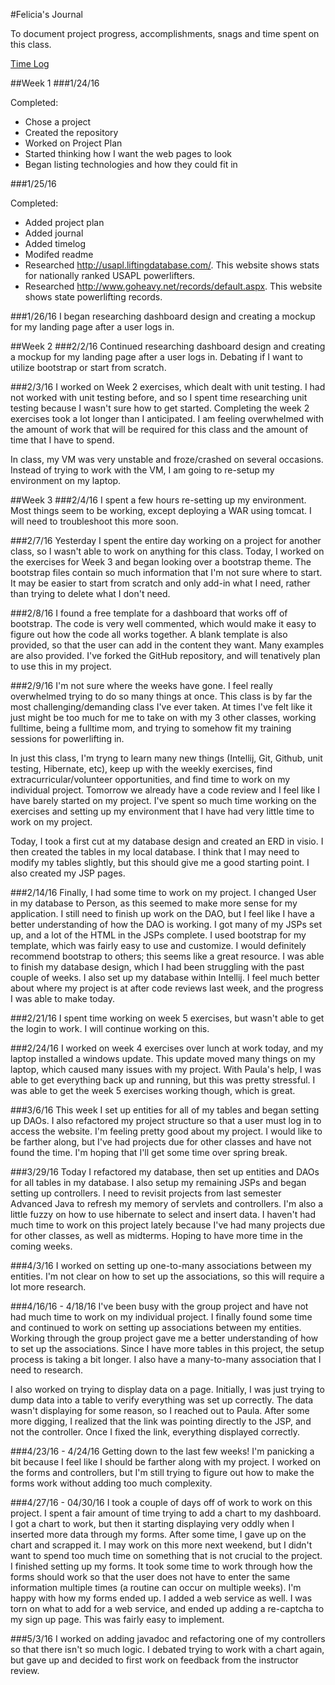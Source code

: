 #Felicia's Journal

To document project progress, accomplishments, snags and time spent on this class.

[Time Log](TimeLog.md)

##Week 1
###1/24/16

Completed:
* Chose a project 
* Created the repository
* Worked on Project Plan
* Started thinking how I want the web pages to look 
* Began listing technologies and how they could fit in

###1/25/16

Completed:
* Added project plan
* Added journal
* Added timelog
* Modifed readme
* Researched http://usapl.liftingdatabase.com/. This website shows stats for nationally ranked USAPL powerlifters. 
* Researched http://www.goheavy.net/records/default.aspx. This website shows state powerlifting records. 

###1/26/16
I began researching dashboard design and creating a mockup for my landing page after a user logs in. 

##Week 2
###2/2/16
Continued researching dashboard design and creating a mockup for my landing page after a user logs in. Debating if I want to utilize bootstrap or start from scratch. 

###2/3/16
I worked on Week 2 exercises, which dealt with unit testing. I had not worked with unit testing before, and so I spent time researching unit testing because I wasn't sure how to get started. Completing the week 2 exercises took a lot longer than I anticipated. I am feeling overwhelmed with the amount of work that will be required for this class and the amount of time that I have to spend. 

In class, my VM was very unstable and froze/crashed on several occasions. Instead of trying to work with the VM, I am going to re-setup my environment on my laptop. 

##Week 3
###2/4/16
I spent a few hours re-setting up my environment. Most things seem to be working, except deploying a WAR using tomcat. I will need to troubleshoot this more soon. 

###2/7/16
Yesterday I spent the entire day working on a project for another class, so I wasn't able to work on anything for this class. Today, I worked on the exercises for Week 3 and began looking over a bootstrap theme. The bootstrap files contain so much information that I'm not sure where to start. It may be easier to start from scratch and only add-in what I need, rather than trying to delete what I don't need. 

###2/8/16
I found a free template for a dashboard that works off of bootstrap. The code is very well commented, which would make it easy to figure out how the code all works together. A blank template is also provided, so that the user can add in the content they want. Many examples are also provided. I've forked the GitHub repository, and will tenatively plan to use this in my project. 

###2/9/16
I'm not sure where the weeks have gone. I feel really overwhelmed trying to do so many things at once. This class is by far the most challenging/demanding class I've ever taken. At times I've felt like it just might be too much for me to take on with my 3 other classes, working fulltime, being a fulltime mom, and trying to somehow fit my training sessions for powerlifting in.

In just this class, I'm tryng to learn many new things (Intellij, Git, Github, unit testing, Hibernate, etc), keep up with the weekly exercises, find extracurricular/volunteer opportunities, and find time to work on my individual project. Tomorrow we already have a code review and I feel like I have barely started on my project. I've spent so much time working on the exercises and setting up my environment that I have had very little time to work on my project. 

Today, I took a first cut at my database design and created an ERD in visio. I then created the tables in my local database. I think that I may need to modify my tables slightly, but this should give me a good starting point. I also created my JSP pages. 

###2/14/16
Finally, I had some time to work on my project. I changed User in my database to Person, as this seemed to make more sense for my application. I still need to finish up work on the DAO, but I feel like I have a better understanding of how the DAO is working. I got many of my JSPs set up, and a lot of the HTML in the JSPs complete. I used bootstrap for my template, which was fairly easy to use and customize. I would definitely recommend bootstrap to others; this seems like a great resource. I was able to finish my database design, which I had been struggling with the past couple of weeks. I also set up my database within Intellij. I feel much better about where my project is at after code reviews last week, and the progress I was able to make today. 

###2/21/16
I spent time working on week 5 exercises, but wasn't able to get the login to work. I will continue working on this. 

###2/24/16
I worked on week 4 exercises over lunch at work today, and my laptop installed a windows update. This update moved many things on my laptop, which caused many issues with my project. With Paula's help, I was able to get everything back up and running, but this was pretty stressful. I was able to get the week 5 exercises working though, which is great. 

###3/6/16
This week I set up entities for all of my tables and began setting up DAOs. I also refactored my project structure so that a user must log in to access the website. I'm feeling pretty good about my project. I would like to be farther along, but I've had projects due for other classes and have not found the time. I'm hoping that I'll get some time over spring break. 

###3/29/16
Today I refactored my database, then set up entities and DAOs for all tables in my database. I also setup my remaining JSPs and began setting up controllers. I need to revisit projects from last semester Advanced Java to refresh my memory of servlets and controllers. I'm also a little fuzzy on how to use hibernate to select and insert data. I haven't had much time to work on this project lately because I've had many projects due for other classes, as well as midterms. Hoping to have more time in the coming weeks. 

###4/3/16
I worked on setting up one-to-many associations between my entities. I'm not clear on how to set up the associations, so this will require a lot more research. 

###4/16/16 - 4/18/16
I've been busy with the group project and have not had much time to work on my individual project. I finally found some time and continued to work on setting up associations between my entities. Working through the group project gave me a better understanding of how to set up the associations. Since I have more tables in this project, the setup process is taking a bit longer. I also have a many-to-many association that I need to research. 

I also worked on trying to display data on a page. Initially, I was just trying to dump data into a table to verify everything was set up correctly. The data wasn't displaying for some reason, so I reached out to Paula. After some more digging, I realized that the link was pointing directly to the JSP, and not the controller. Once I fixed the link, everything displayed correctly. 

###4/23/16 - 4/24/16
Getting down to the last few weeks! I'm panicking a bit because I feel like I should be farther along with my project. I worked on the forms and controllers, but I'm still trying to figure out how to make the forms work without adding too much complexity. 

###4/27/16 - 04/30/16
I took a couple of days off of work to work on this project. I spent a fair amount of time trying to add a chart to my dashboard. I got a chart to work, but then it starting displaying very oddly when I inserted more data through my forms. After some time, I gave up on the chart and scrapped it. I may work on this more next weekend, but I didn't want to spend too much time on something that is not crucial to the project. I finished setting up my forms. It took some time to work through how the forms should work so that the user does not have to enter the same information multiple times (a routine can occur on multiple weeks). I'm happy with how my forms ended up. I added a web service as well. I was torn on what to add for a web service, and ended up adding a re-captcha to my sign up page. This was fairly easy to implement. 

###5/3/16
I worked on adding javadoc and refactoring one of my controllers so that there isn't so much logic. I debated trying to work with a chart again, but gave up and decided to first work on feedback from the instructor review. 
